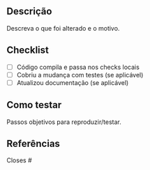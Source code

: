 ## Descrição

Descreva o que foi alterado e o motivo.

## Checklist

- [ ] Código compila e passa nos checks locais
- [ ] Cobriu a mudança com testes (se aplicável)
- [ ] Atualizou documentação (se aplicável)

## Como testar

Passos objetivos para reproduzir/testar.

## Referências

Closes #


